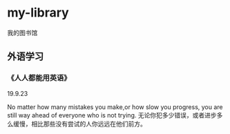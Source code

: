 # my-library
我的图书馆

## 外语学习

### 《人人都能用英语》

19.9.23

No matter how many mistakes you make,or how slow you progress, you are still way ahead of everyone who is not trying. 
无论你犯多少错误，或者进步多么缓慢，相比那些没有尝试的人你远远在他们前方。
